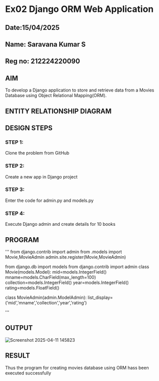 # Ex02 Django ORM Web Application
## Date:15/04/2025
## Name: Saravana Kumar S
## Reg no: 212224220090

## AIM
To develop a Django application to store and retrieve data from a Movies Database using Object Relational Mapping(ORM).

## ENTITY RELATIONSHIP DIAGRAM



## DESIGN STEPS

### STEP 1:
Clone the problem from GitHub

### STEP 2:
Create a new app in Django project

### STEP 3:
Enter the code for admin.py and models.py

### STEP 4:
Execute Django admin and create details for 10 books

## PROGRAM
'''
from django.contrib import admin
from .models import Movie,MovieAdmin
admin.site.register(Movie,MovieAdmin)

from django.db import models
from django.contrib import admin
class Movie(models.Model):
    mid=models.IntegerField()
    mname=models.CharField(max_length=100)
    collection=models.IntegerField()
    year=models.IntegerField()
    rating=models.FloatField()

class MovieAdmin(admin.ModelAdmin):
    list_display=('mid','mname','collection','year','rating')
    


'''
## OUTPUT
![Screenshot 2025-04-11 145823](https://github.com/user-attachments/assets/3c6de703-7684-4454-bede-1697801b18c1)



## RESULT
Thus the program for creating movies database using ORM hass been executed successfully
